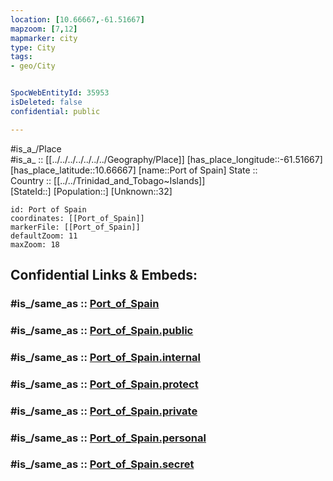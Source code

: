 ```yaml
---
location: [10.66667,-61.51667] 
mapzoom: [7,12] 
mapmarker: city 
type: City
tags:
- geo/City


SpocWebEntityId: 35953
isDeleted: false
confidential: public

---
```

#is_a_/Place  
#is_a_ :: [[../../../../../../../Geography/Place]] 
[has_place_longitude::-61.51667] 
[has_place_latitude::10.66667] 
[name::Port of Spain] 
State ::  
Country :: [[../../Trinidad_and_Tobago~Islands]]  
[StateId::] 
[Population::] 
[Unknown::32] 


```leaflet
id: Port of Spain
coordinates: [[Port_of_Spain]] 
markerFile: [[Port_of_Spain]] 
defaultZoom: 11 
maxZoom: 18
```


## Confidential Links & Embeds: 

### #is_/same_as :: [Port_of_Spain](/_Standards/Earth/Continent/America~Caribbean/Trinidad_and_Tobago~Islands/Regions~Trinidad-Tobago/Port_of_Spain/City/Port_of_Spain.md) 

### #is_/same_as :: [Port_of_Spain.public](/_public/Earth/Continent/America~Caribbean/Trinidad_and_Tobago~Islands/Regions~Trinidad-Tobago/Port_of_Spain/City/Port_of_Spain.public.md) 

### #is_/same_as :: [Port_of_Spain.internal](/_internal/Earth/Continent/America~Caribbean/Trinidad_and_Tobago~Islands/Regions~Trinidad-Tobago/Port_of_Spain/City/Port_of_Spain.internal.md) 

### #is_/same_as :: [Port_of_Spain.protect](/_protect/Earth/Continent/America~Caribbean/Trinidad_and_Tobago~Islands/Regions~Trinidad-Tobago/Port_of_Spain/City/Port_of_Spain.protect.md) 

### #is_/same_as :: [Port_of_Spain.private](/_private/Earth/Continent/America~Caribbean/Trinidad_and_Tobago~Islands/Regions~Trinidad-Tobago/Port_of_Spain/City/Port_of_Spain.private.md) 

### #is_/same_as :: [Port_of_Spain.personal](/_personal/Earth/Continent/America~Caribbean/Trinidad_and_Tobago~Islands/Regions~Trinidad-Tobago/Port_of_Spain/City/Port_of_Spain.personal.md) 

### #is_/same_as :: [Port_of_Spain.secret](/_secret/Earth/Continent/America~Caribbean/Trinidad_and_Tobago~Islands/Regions~Trinidad-Tobago/Port_of_Spain/City/Port_of_Spain.secret.md)

